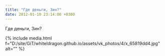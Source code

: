 ```yaml
---
title: "Где деньги, Зин?"
date: 2012-01-10 23:14:00 +0300
---
```


Где деньги, Зин?

{% include media.html f="D:/site/GiT/whiteldragon.github.io/assets/vk_photos/4/x_65819dd4.jpg" alt="" %}

